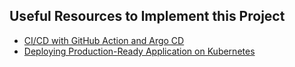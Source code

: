 ## Useful Resources to Implement this Project 

- [CI/CD with GitHub Action and Argo CD](https://anish60.hashnode.dev/cicd-with-github-action-and-argo-cd)
- [Deploying Production-Ready Application on Kubernetes](https://anish60.hashnode.dev/deploying-production-ready-application-on-kubernetes)
